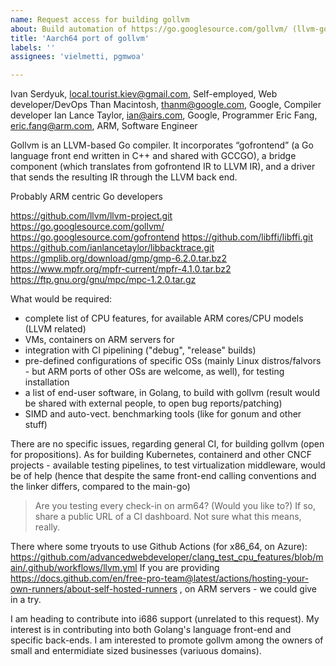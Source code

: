 ```yaml
---
name: Request access for building gollvm
about: Build automation of https://go.googlesource.com/gollvm/ (llvm-goc and libgo) and end-user Go projects
title: 'Aarch64 port of gollvm'
labels: ''
assignees: 'vielmetti, pgmwoa'

---
```



Ivan Serdyuk, local.tourist.kiev@gmail.com, Self-employed, Web developer/DevOps
Than Macintosh, thanm@google.com, Google, Compiler developer
Ian Lance Taylor, ian@airs.com, Google, Programmer
Eric Fang, eric.fang@arm.com, ARM, Software Engineer



Gollvm is an LLVM-based Go compiler. It incorporates “gofrontend” (a Go language front end written in C++ and shared with GCCGO), a bridge component (which translates from gofrontend IR to LLVM IR), and a driver that sends the resulting IR through the LLVM back end.

Probably ARM centric Go developers

https://github.com/llvm/llvm-project.git
https://go.googlesource.com/gollvm/
https://go.googlesource.com/gofrontend
https://github.com/libffi/libffi.git
https://github.com/ianlancetaylor/libbacktrace.git
https://gmplib.org/download/gmp/gmp-6.2.0.tar.bz2
https://www.mpfr.org/mpfr-current/mpfr-4.1.0.tar.bz2
https://ftp.gnu.org/gnu/mpc/mpc-1.2.0.tar.gz

What would be required:
- complete list of CPU features, for available ARM cores/CPU models (LLVM related)
- VMs, containers on ARM servers for
- integration with CI pipelining ("debug", "release" builds)
- pre-defined configurations of specific OSs (mainly Linux distros/falvors - but ARM ports of other OSs are welcome, as well), for testing installation
- a list of end-user software, in Golang, to build with gollvm (result would be shared with external people, to open bug reports/patching)
- SIMD and auto-vect. benchmarking tools (like for gonum and other stuff)

There are no specific issues, regarding general CI, for building gollvm (open for propositions).
As for building Kubernetes, containerd and other CNCF projects - available testing pipelines, to test virtualization middleware, would be of help (hence that despite the same front-end calling conventions and the linker differs, compared to the main-go)

>Are you testing every check-in on arm64? (Would you like to?) If so, share a public URL of a CI dashboard.
Not sure what this means, really.

There where some tryouts to use Github Actions (for x86_64, on Azure):
https://github.com/advancedwebdeveloper/clang_test_cpu_features/blob/main/.github/workflows/llvm.yml
If you are providing https://docs.github.com/en/free-pro-team@latest/actions/hosting-your-own-runners/about-self-hosted-runners , on ARM servers - we could give in a try.

I am heading to contribute into i686 support (unrelated to this request).
My interest is in contributing into both Golang's language front-end and specific back-ends.
I am interested to promote gollvm among the owners of small and entermidiate sized businesses (variuous domains).


